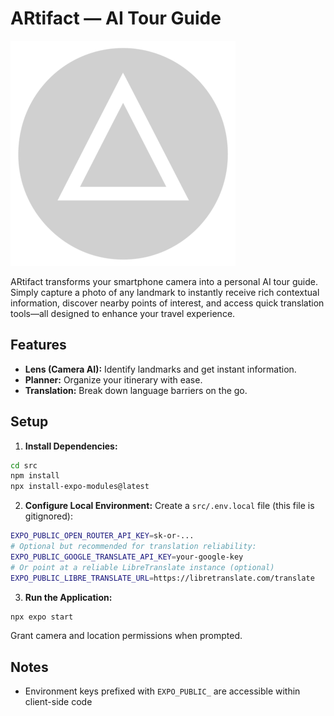 # ARtifact — AI Tour Guide

![ARtifact Logo](src/assets/images/logo.png)

ARtifact transforms your smartphone camera into a personal AI tour guide. Simply capture a photo of any landmark to instantly receive rich contextual information, discover nearby points of interest, and access quick translation tools—all designed to enhance your travel experience.

## Features
- **Lens (Camera AI):** Identify landmarks and get instant information.
- **Planner:** Organize your itinerary with ease.
- **Translation:** Break down language barriers on the go.

## Setup
1) **Install Dependencies:**
```bash
cd src
npm install
npx install-expo-modules@latest
```

2) **Configure Local Environment:**
Create a `src/.env.local` file (this file is gitignored):
```bash
EXPO_PUBLIC_OPEN_ROUTER_API_KEY=sk-or-...
# Optional but recommended for translation reliability:
EXPO_PUBLIC_GOOGLE_TRANSLATE_API_KEY=your-google-key
# Or point at a reliable LibreTranslate instance (optional)
EXPO_PUBLIC_LIBRE_TRANSLATE_URL=https://libretranslate.com/translate
```

3) **Run the Application:**
```bash
npx expo start
```
Grant camera and location permissions when prompted.

## Notes
-   Environment keys prefixed with `EXPO_PUBLIC_` are accessible within client-side code